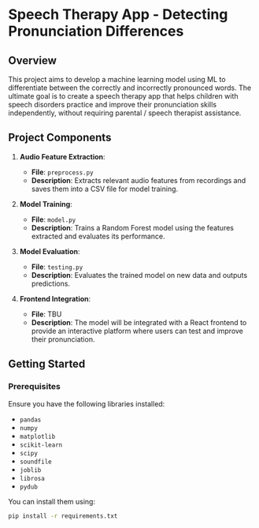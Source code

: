 # Speech Therapy App - Detecting Pronunciation Differences

## Overview

This project aims to develop a machine learning model using ML to differentiate between the correctly and incorrectly pronounced words. The ultimate goal is to create a speech therapy app that helps children with speech disorders practice and improve their pronunciation skills independently, without requiring parental / speech therapist assistance.

## Project Components

1. **Audio Feature Extraction**:
   - **File**: `preprocess.py`
   - **Description**: Extracts relevant audio features from recordings and saves them into a CSV file for model training.

2. **Model Training**:
   - **File**: `model.py`
   - **Description**: Trains a Random Forest model using the features extracted and evaluates its performance.

3. **Model Evaluation**:
   - **File**: `testing.py`
   - **Description**: Evaluates the trained model on new data and outputs predictions.

4. **Frontend Integration**:
   - **File**: TBU
   - **Description**: The model will be integrated with a React frontend to provide an interactive platform where users can test and improve their pronunciation.

## Getting Started

### Prerequisites

Ensure you have the following libraries installed:
- `pandas`
- `numpy`
- `matplotlib`
- `scikit-learn`
- `scipy`
- `soundfile`
- `joblib`
- `librosa`
- `pydub`

You can install them using:
```bash
pip install -r requirements.txt
